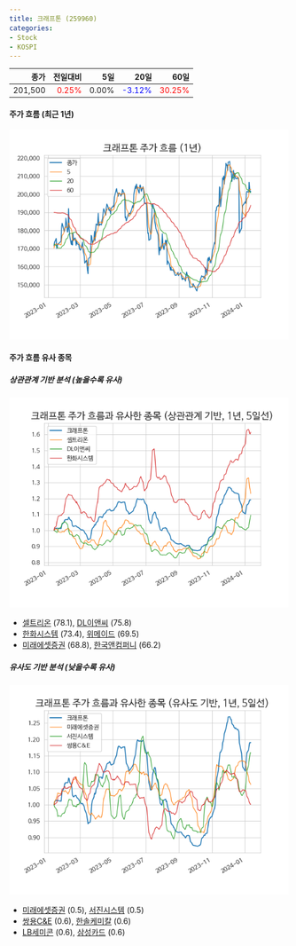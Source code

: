 ```yaml
---
title: 크래프톤 (259960)
categories:
- Stock
- KOSPI
---
```


|종가|전일대비|5일|20일|60일|
|---:|-------:|--:|---:|---:|
|201,500|<span style="color: red">0.25%</span>|0.00%|<span style="color: blue">-3.12%</span>|<span style="color: red">30.25%</span>|

<!-- more -->


#### 주가 흐름 (최근 1년)
![259960](/assets/images/stock/259960.png)


#### 주가 흐름 유사 종목


##### 상관관계 기반 분석 (높을수록 유사)
![259960](/assets/images/stock/259960_corr.png)
- [셀트리온](/068270/) (78.1), [DL이앤씨](/375500/) (75.8)
- [한화시스템](/272210/) (73.4), [위메이드](/112040/) (69.5)
- [미래에셋증권](/006800/) (68.8), [한국앤컴퍼니](/000240/) (66.2)


##### 유사도 기반 분석 (낮을수록 유사)	
![259960](/assets/images/stock/259960_sim.png)
- [미래에셋증권](/006800/) (0.5), [서진시스템](/178320/) (0.5)
- [쌍용C&E](/003410/) (0.6), [한솔케미칼](/014680/) (0.6)
- [LB세미콘](/061970/) (0.6), [삼성카드](/029780/) (0.6)
